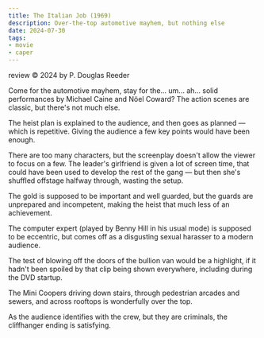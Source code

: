 ```yaml
---
title: The Italian Job (1969)
description: Over-the-top automotive mayhem, but nothing else
date: 2024-07-30
tags:
- movie
- caper
---
```


review © 2024 by P. Douglas Reeder

Come for the automotive mayhem, stay for the... um... ah... solid performances by Michael Caine and Nöel Coward?  The action scenes are classic, but there's not much else.

The heist plan is explained to the audience, and then goes as planned — which is repetitive. Giving the audience a few key points would have been enough.

There are too many characters, but the screenplay doesn't allow the viewer to focus on a few. The leader's girlfriend is given a lot of screen time, that could have been used to develop the rest of the gang — but then she's shuffled offstage halfway through, wasting the setup.

The gold is supposed to be important and well guarded, but the guards are unprepared and incompetent, making the heist that much less of an achievement.

The computer expert (played by Benny Hill in his usual mode) is supposed to be eccentric, but comes off as a disgusting sexual harasser to a modern audience.

The test of blowing off the doors of the bullion van would be a highlight, if it hadn't been spoiled by that clip being shown everywhere, including during the DVD startup.

The Mini Coopers driving down stairs, through pedestrian arcades and sewers, and across rooftops is wonderfully over the top.

As the audience identifies with the crew, but they are criminals, the cliffhanger ending is satisfying.
